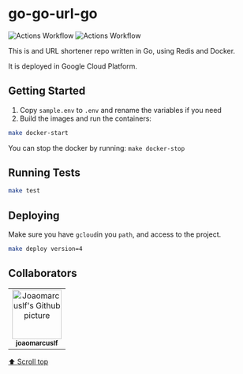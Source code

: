 # go-go-url-go

![Actions Workflow](https://github.com/joaomarcuslf/go-go-url-go/workflows/go/badge.svg)
![Actions Workflow](https://github.com/joaomarcuslf/go-go-url-go/workflows/CodeQL/badge.svg)

This is and URL shortener repo written in Go, using Redis and Docker.

It is deployed in Google Cloud Platform.

## Getting Started

1. Copy ```sample.env``` to ```.env``` and rename the variables if you need
2. Build the images and run the containers:

```sh
make docker-start
```

You can stop the docker by running: `make docker-stop`

## Running Tests

```sh
make test
```

## Deploying

Make sure you have `gcloud`in you `path`, and access to the project.

```sh
make deploy version=4
```

## Collaborators

<table>
  <tr>
    <td align="center">
      <a href="https://github.com/joaomarcuslf">
        <img src="https://avatars.githubusercontent.com/u/53450523?v=4" width="100px;" alt="Joaomarcuslf's Github picture"/><br>
        <sub>
          <b>joaomarcuslf</b>
        </sub>
      </a>
    </td>
  </tr>
</table>

[⬆ Scroll top](#go-go-url-go)<br>

